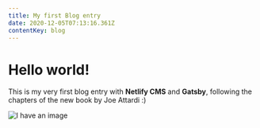```yaml
---
title: My first Blog entry
date: 2020-12-05T07:13:16.361Z
contentKey: blog
---
```

# Hello world!

This is my very first blog entry with **Netlify CMS** and **Gatsby**, following the chapters of the new book by Joe Attardi :)

![I have an image](/img/b5f49bd77695d920a8102b43e810b0bc.jpg "I have an image")